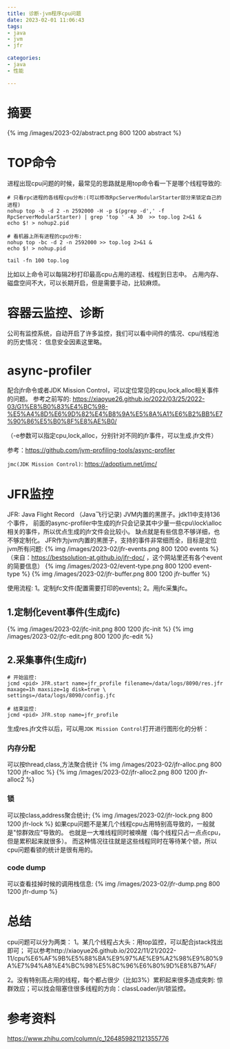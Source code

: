 ```yaml
---
title: 诊断-jvm程序cpu问题
date: 2023-02-01 11:06:43
tags: 
- java
- jvm
- jfr

categories:
- java
- 性能

---
```


# 摘要
{% img /images/2023-02/abstract.png 800 1200 abstract %}

# TOP命令
进程出现cpu问题的时候，最常见的思路就是用top命令看一下是哪个线程导致的:
```shell script
# 只看rpc进程的各线程cpu分布:(可以修改RpcServerModularStarter部分来锁定自己的进程)
nohup top -b -d 2 -n 2592000 -H -p $(pgrep -d',' -f RpcServerModularStarter) | grep 'top ' -A 30  >> top.log 2>&1 &
echo $! > nohup2.pid

# 看机器上所有进程的cpu分布:
nohup top -bc -d 2 -n 2592000 >> top.log 2>&1 &
echo $! > nohup.pid

tail -fn 100 top.log
```
比如以上命令可以每隔2秒打印最高cpu占用的进程、线程到日志中。
占用内存、磁盘空间不大，可以长期开启，但是需要手动，比较麻烦。

# 容器云监控、诊断
公司有监控系统，自动开启了许多监控，我们可以看中间件的情况、cpu/线程池的历史情况：
信息安全因素这里略。

# async-profiler
配合jfr命令或者JDK Mission Control，可以定位常见的cpu,lock,alloc相关事件的问题。
参考之前写的: https://xiaoyue26.github.io/2022/03/25/2022-03/G1%E8%B0%83%E4%BC%98-%E5%A4%8D%E6%9D%82%E4%B8%9A%E5%8A%A1%E6%B2%BB%E7%90%86%E5%B0%8F%E8%AE%B0/

（-e参数可以指定cpu,lock,alloc，分别针对不同的jfr事件，可以生成.jfr文件）

参考：https://github.com/jvm-profiling-tools/async-profiler

`jmc(JDK Mission Control)`: https://adoptium.net/jmc/

# JFR监控
JFR: Java Flight Record （Java飞行记录)
JVM内置的黑匣子。jdk11中支持136个事件，
前面的async-profiler中生成的jfr只会记录其中少量一些cpu\lock\alloc相关的事件，所以优点生成的jfr文件会比较小。
缺点就是有些信息不够详细，也不够定制化。
JFR作为jvm内置的黑匣子，支持的事件非常细而全，目标是定位jvm所有问题:
{% img /images/2023-02/jfr-events.png 800 1200 events %}
（来自：https://bestsolution-at.github.io/jfr-doc/
，这个网站里还有各个event的简要信息）
{% img /images/2023-02/event-type.png 800 1200 event-type %}
{% img /images/2023-02/jfr-buffer.png 800 1200 jfr-buffer %}

使用流程:
1。定制jfc文件(配置需要打印的events);
2。用jfc采集jfc。

## 1.定制化event事件(生成jfc)
{% img /images/2023-02/jfc-init.png 800 1200 jfc-init %}
{% img /images/2023-02/jfc-edit.png 800 1200 jfc-edit %}

## 2.采集事件(生成jfr)
```shell script
# 开始监控:
jcmd <pid> JFR.start name=jfr_profile filename=/data/logs/8090/res.jfr maxage=1h maxsize=1g disk=true \
settings=/data/logs/8090/config.jfc

# 结束监控:
jcmd <pid> JFR.stop name=jfr_profile
```
生成res.jfr文件以后，可以用`JDK Mission Control`打开进行图形化的分析：

### 内存分配
可以按thread,class,方法聚合统计
{% img /images/2023-02/jfr-alloc.png 800 1200 jfr-alloc %}
{% img /images/2023-02/jfr-alloc2.png 800 1200 jfr-alloc2 %}
### 锁
可以按class,address聚合统计;
{% img /images/2023-02/jfr-lock.png 800 1200 jfr-lock %}
如果cpu问题不是某几个线程cpu占用特别高导致的，一般就是"惊群效应"导致的。
也就是一大堆线程同时被唤醒（每个线程只占一点点cpu，但是累积起来就很多）。
而这种情况往往就是这些线程同时在等待某个锁，所以cpu问题看锁的统计是很有用的。

### code dump
可以查看挂掉时候的调用栈信息:
{% img /images/2023-02/jfr-dump.png 800 1200 jfr-dump %}

# 总结
cpu问题可以分为两类：
1。某几个线程占大头：用top监控，可以配合jstack找出即可；
可以参考http://xiaoyue26.github.io/2022/11/21/2022-11/cpu%E6%AF%9B%E5%88%BA%E9%97%AE%E9%A2%98%E9%80%9A%E7%94%A8%E4%BC%98%E5%8C%96%E6%80%9D%E8%B7%AF/

2。没有特别高占用的线程，每个都占很少（比如3%）累积起来很多造成突刺:
惊群效应；可以找会阻塞住很多线程的方向：classLoader/jit/锁监控。

# 参考资料
https://www.zhihu.com/column/c_1264859821121355776
